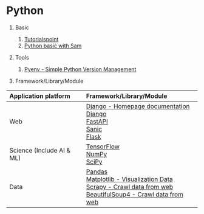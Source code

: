 # Python

1. Basic
   1. [Tutorialspoint](https://www.tutorialspoint.com/python/index.htm)
   2. [Python basic with Sam](https://www.youtube.com/watch?v=z2k9Jh3jDVU&list=PLWKjhJtqVAbkmRvnFmOd4KhDdlK1oIq23)

2. Tools
   1. [Pyenv - Simple Python Version Management](https://github.com/pyenv/pyenv)

3. Framework/Library/Module

| Application platform | Framework/Library/Module|
| :------------------- | :---------------------- |
| Web | [Django - Homepage documentation](https://docs.djangoproject.com/en/3.2/) <br> [Django](https://www.youtube.com/watch?v=JIFqqdRxmVo&ist=PLWKjhJtqVAblFnET3DbnAik--u4CBz62G) <br> [FastAPI](https://github.com/tiangolo/fastapi) <br> [Sanic](https://github.com/sanic-org/sanic) <br> [Flask](https://flask.palletsprojects.com/en/2.0.x/)|
| Science (Include AI & ML) | [TensorFlow](https://www.tensorflow.org/learn) <br> [NumPy](https://numpy.org/) <br> [SciPy](https://www.scipy.org/) |
| Data                 | [Pandas](https://pandas.pydata.org/) <br> [Matplotlib - Visualization Data](https://matplotlib.org/) <br> [Scrapy - Crawl data from web](https://scrapy.org/) <br> [BeautifulSoup4 - Crawl data from web](https://beautiful-soup-4.readthedocs.io/en/latest/)|

